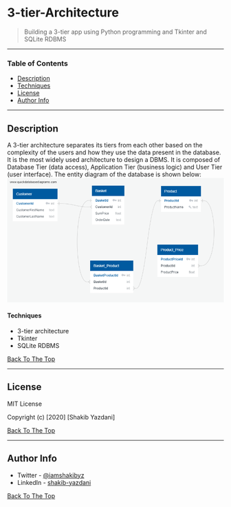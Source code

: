 # 3-tier-Architecture

> Building a 3-tier app using Python programming and Tkinter and SQLite RDBMS

---

### Table of Contents

- [Description](#description)
- [Techniques](#techniques)
- [License](#license)
- [Author Info](#author-info)

---

## Description

A 3-tier architecture separates its tiers from each other based on the complexity of the users and how they use the data present in the database. <br/>
It is the most widely used architecture to design a DBMS. It is composed of Database Tier (data access), Application Tier (business logic) and User Tier (user interface).
The entity diagram of the database is shown below: <br/>
![samples](https://github.com/shakibyzn/3-tier-store-app/blob/main/images/entity-diagram.png)

#### Techniques

- 3-tier architecture
- Tkinter
- SQLite RDBMS

[Back To The Top](#3-tier-Architecture)

---

## License

MIT License

Copyright (c) [2020] [Shakib Yazdani]


[Back To The Top](#3-tier-Architecture)

---

## Author Info

- Twitter - [@iamshakibyz](https://twitter.com/iamshakibyz)
- LinkedIn - [shakib-yazdani](https://www.linkedin.com/in/shakib-yazdani)

[Back To The Top](#3-tier-Architecture)
